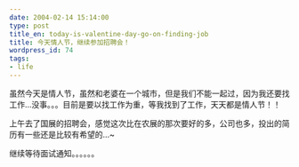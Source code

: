 ```yaml
---
date: 2004-02-14 15:14:00
type: post
title_en: today-is-valentine-day-go-on-finding-job
title: 今天情人节，继续参加招聘会！
wordpress_id: 74
tags:
- life
---
```


虽然今天是情人节，虽然和老婆在一个城市，但是我们不能一起过，因为我还要找工作...没事。。。目前是要以找工作为重，等我找到了工作，天天都是情人节！！  
  
上午去了国展的招聘会，感觉这次比在农展的那次要好的多，公司也多，投出的简历有一些还是比较有希望的...~  
  
继续等待面试通知。。。。。。
